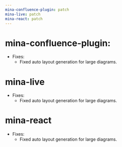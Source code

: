 ```yaml
---
mina-confluence-plugin: patch
mina-live: patch
mina-react: patch
---
```


# mina-confluence-plugin:

- Fixes:
  - Fixed auto layout generation for large diagrams.

# mina-live

- Fixes:
  - Fixed auto layout generation for large diagrams.

# mina-react

- Fixes:
  - Fixed auto layout generation for large diagrams.
